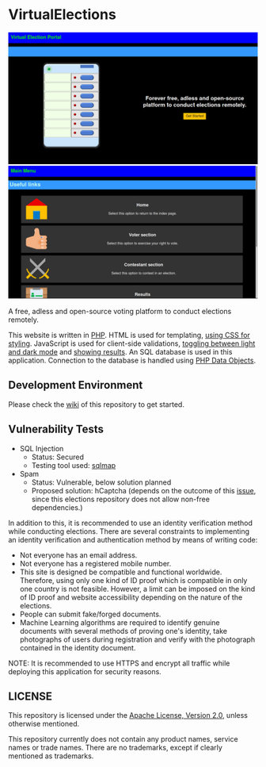 # VirtualElections

<img src="https://github.com/BurraAbhishek/VirtualElections/blob/main/screenshots/index_page_darkmode.png" alt="Homepage" title="This site comes with a light and dark theme built-in by default, this screenshot shows the dark theme.">

<img src="https://github.com/BurraAbhishek/VirtualElections/blob/main/screenshots/main_menu_1_darkmode.png" alt="Main menu" title="This site comes with a light and dark theme built-in by default, this screenshot shows the dark theme.">

A free, adless and open-source voting platform to conduct elections remotely. 

This website is written in [PHP](https://www.php.net/). HTML is used for templating, [using CSS for styling](https://github.com/BurraAbhishek/VirtualElections/tree/main/src/css). JavaScript is used for client-side validations, [toggling between light and dark mode](https://github.com/BurraAbhishek/VirtualElections/blob/main/src/controllers/css.js) and [showing results](https://github.com/BurraAbhishek/VirtualElections/blob/main/src/vote_counting/results.php). An SQL database is used in this application. Connection to the database is handled using [PHP Data Objects](https://www.php.net/manual/en/book.pdo.php).

## Development Environment
Please check the [wiki](https://github.com/burraabhishek/virtualelections/wiki) of this repository to get started.

## Vulnerability Tests
<ul>
  <li>
    SQL Injection
    <ul>
      <li> Status: Secured </li>
      <li> Testing tool used: <a href="https://sqlmap.org">sqlmap</a> </li>
    </ul>
  </li>
  <li>
    Spam
    <ul>
      <li> Status: Vulnerable, below solution planned </li>
      <li> Proposed solution: hCaptcha (depends on the outcome of this <a href="https://github.com/ornicar/lila/issues/9438">issue</a>, since this elections repository does not allow non-free dependencies.) </li>
    </ul>
  </li>
</ul>

In addition to this, it is recommended to use an identity verification method while conducting elections. There are several constraints to implementing an identity verification and authentication method by means of writing code:
- Not everyone has an email address.
- Not everyone has a registered mobile number.
- This site is designed be compatible and functional worldwide. Therefore, using only one kind of ID proof which is compatible in only one country is not feasible. However, a limit can be imposed on the kind of ID proof and website accessibility depending on the nature of the elections.
- People can submit fake/forged documents.
- Machine Learning algorithms are required to identify genuine documents with several methods of proving one's identity, take photographs of users during registration and verify with the photograph contained in the identity document.

NOTE: It is recommended to use HTTPS and encrypt all traffic while deploying this application for security reasons.

## LICENSE

This repository is licensed under the [Apache License, Version 2.0](https://github.com/BurraAbhishek/VirtualElections/blob/main/LICENSE), unless otherwise mentioned.

This repository currently does not contain any product names, service names or trade names. There are no trademarks, except if clearly mentioned as trademarks.
